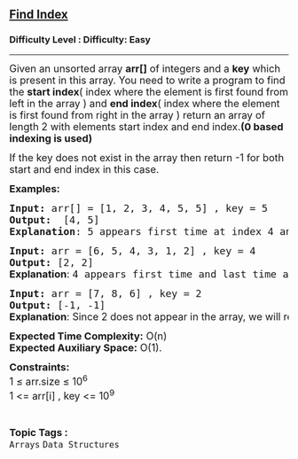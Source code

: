 <h2><a href="https://www.geeksforgeeks.org/problems/find-index4752/0">Find Index</a></h2><h3>Difficulty Level : Difficulty: Easy</h3><hr><div class="problems_problem_content__Xm_eO"><p><span style="font-size: 18px;">Given an unsorted array <strong>arr[]</strong> of integers and a <strong>key</strong> which is present in this array. You need to write a program to find the <strong>start index</strong>( index where the element is first found from left in the array ) and <strong>end index</strong>( index where the element is first found from right in the array ) return&nbsp;</span><span style="font-size: 18px;">an array of length 2 with elements start index and end index</span><span style="font-size: 18px;">.</span><strong style="font-size: 18px;">(0 based indexing is used)</strong></p>
<p><span style="font-size: 18px;">If the key does not exist in the array then return -1 for both start and end index in this case.</span></p>
<p><span style="font-size: 18px;"><strong>Examples:</strong></span></p>
<pre><span style="font-size: 18px;"><strong>Input: </strong>arr[] = [1, 2, 3, 4, 5, 5] , key = 5
<strong>Output:</strong>  [4, 5]
<strong>Explanation</strong>: 5 appears first time at index 4 and appears last time at index 5(0 based indexing)
</span></pre>
<pre><span style="font-size: 18px;"><strong>Input: </strong>arr = [6, 5, 4, 3, 1, 2] , key = 4
<strong>Output: </strong>[2, 2]<br><strong style="font-family: -apple-system, BlinkMacSystemFont, 'Segoe UI', Roboto, Oxygen, Ubuntu, Cantarell, 'Open Sans', 'Helvetica Neue', sans-serif;">Explanation</strong><span style="font-family: -apple-system, BlinkMacSystemFont, 'Segoe UI', Roboto, Oxygen, Ubuntu, Cantarell, 'Open Sans', 'Helvetica Neue', sans-serif;">: </span></span><span style="font-size: 18px;">4 appears first time and last time at index 2.</span></pre>
<pre><span style="font-size: 18px;"><strong>Input: </strong>arr = [7, 8, 6] , key = 2
<strong>Output: </strong>[-1, -1]<br><strong style="font-family: -apple-system, BlinkMacSystemFont, 'Segoe UI', Roboto, Oxygen, Ubuntu, Cantarell, 'Open Sans', 'Helvetica Neue', sans-serif;">Explanation</strong><span style="font-family: -apple-system, BlinkMacSystemFont, 'Segoe UI', Roboto, Oxygen, Ubuntu, Cantarell, 'Open Sans', 'Helvetica Neue', sans-serif;">: </span></span><span style="font-family: -apple-system, BlinkMacSystemFont, Segoe UI, Roboto, Oxygen, Ubuntu, Cantarell, Open Sans, Helvetica Neue, sans-serif;"><span style="font-size: 18px;">Since 2 does not appear in the array, we will return -1 for both the start and end indices.</span></span><span style="font-size: 18px;">.</span></pre>
<p><span style="font-size: 18px;"><strong>Expected Time Complexity:</strong> O(n)<br><strong>Expected Auxiliary Space:</strong> O(1).</span></p>
<p><span style="font-size: 18px;"><strong>Constraints:</strong><br>1 ≤ arr.size ≤ 10<sup>6</sup><br>1 &lt;= arr[i] , key &lt;= 10<sup>9</sup>&nbsp;</span></p></div><br><p><span style=font-size:18px><strong>Topic Tags : </strong><br><code>Arrays</code>&nbsp;<code>Data Structures</code>&nbsp;